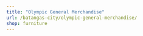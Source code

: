 ```yaml
---
title: "Olympic General Merchandise"
url: /batangas-city/olympic-general-merchandise/
shop: furniture
---
```

